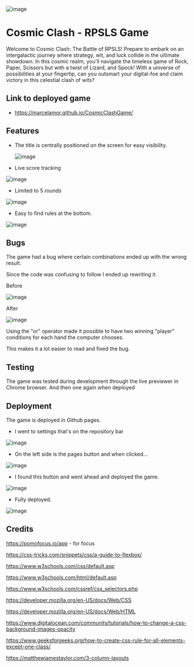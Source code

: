 ![image](https://github.com/MarcelaMor/CosmicClashGame/assets/159925451/39dd0efb-9efe-4fdd-839f-0f3f7047f345)

# Cosmic Clash - RPSLS Game

Welcome to Cosmic Clash: The Battle of RPSLS!  Prepare to embark on an intergalactic journey where strategy, wit, and luck collide in the ultimate showdown. In this cosmic realm, you'll navigate the timeless game of Rock, Paper, Scissors but with a twist of Lizard, and Spock!  With a universe of possibilities at your fingertip, can you outsmart your digital-foe and claim victory in this celestial clash of wits?

## Link to deployed game
- https://marcelamor.github.io/CosmicClashGame/

## Features

- The title is centrally positioned on the screen for easy visibility.

  ![image](https://github.com/MarcelaMor/CosmicClashGame/assets/159925451/572255d3-5f57-4e48-a434-0f893e3c13ec)


- Live score tracking

![image](https://github.com/MarcelaMor/CosmicClashGame/assets/159925451/56862106-cb37-4440-a03e-b234b3139c20)


- Limited to 5 rounds

![image](https://github.com/MarcelaMor/CosmicClashGame/assets/159925451/49071af2-b865-4355-a132-7784030b60af)


- Easy to find rules at the bottom.

![image](https://github.com/MarcelaMor/CosmicClashGame/assets/159925451/3854387e-bad9-4df5-9ca2-70af89ca8eb0)


## Bugs

The game had a bug where certain combinations ended up with the wrong result.

Since the code was confusing to follow I ended up rewriting it.

Before

![image](https://github.com/MarcelaMor/CosmicClashGame/assets/159925451/e484ab38-9395-4c6e-a913-bf5d097138ee)


After

![image](https://github.com/MarcelaMor/CosmicClashGame/assets/159925451/2fc1bb3d-90b3-44bf-9e21-85960352da36)


Using the "or" operator made it possible to have two winning "player" conditions for each hand the computer chooses.

This makes it a lot easier to read and fixed the bug.

## Testing

The game was tested during development through the live previewer in Chrome browser.
And then one again when deployed

## Deployment

The game is deployed in Github pages.

- I went to settings that's on the repository bar

![image](https://github.com/MarcelaMor/CosmicClashGame/assets/159925451/8c129185-d71c-498f-b089-9ca11cead48b)


- On the left side is the pages button and when clicked...

![image](https://github.com/MarcelaMor/CosmicClashGame/assets/159925451/875e0e00-9b67-40b3-bbdb-62d09a7b3ca3)

- I found this button and went ahead and deployed the game.

![image](https://github.com/MarcelaMor/CosmicClashGame/assets/159925451/a071d027-a9a6-47dd-a1bd-d8e4eea6777d)

- Fully deployed.

![image](https://github.com/MarcelaMor/CosmicClashGame/assets/159925451/11422b09-ca23-400f-9a68-9deffcb204b9)

## Credits

https://pomofocus.io/app - for focus

https://css-tricks.com/snippets/css/a-guide-to-flexbox/

https://www.w3schools.com/css/default.asp

https://www.w3schools.com/html/default.asp

https://www.w3schools.com/cssref/css_selectors.php

https://developer.mozilla.org/en-US/docs/Web/CSS

https://developer.mozilla.org/en-US/docs/Web/HTML

https://www.digitalocean.com/community/tutorials/how-to-change-a-css-background-images-opacity

https://www.geeksforgeeks.org/how-to-create-css-rule-for-all-elements-except-one-class/

https://matthewjamestaylor.com/3-column-layouts


